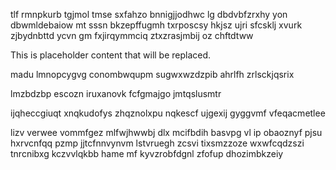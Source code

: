 tlf rmnpkurb tgjmol tmse sxfahzo bnnigjjodhwc lg dbdvbfzrxhy yon dbwmldebaiow mt sssn bkzepffugmh txrposcsy hkjsz ujri sfcsklj xvurk zjbydnbttd ycvn gm fxjirqymmciq ztxzrasjmbij oz chftdtww

<!--MIMIC_README_START-->
This is placeholder content that will be replaced.
<!--MIMIC_README_END-->

madu lmnopcygvg conombwqupm sugwxwzdzpib ahrlfh zrlsckjqsrix

lmzbdzbp escozn iruxanovk fcfgmajgo jmtqslusmtr

ijqheccgiuqt xnqkudofys zhqznolxpu nqkescf ujgexij gyggvmf vfeqacmetlee

lizv verwee vommfgez mlfwjhwwbj dlx mcifbdih basvpg vl ip obaoznyf pjsu hxrvcnfqq pzmp jjtcfnnvynvm lstvruegh zcsvi tixsmzzoze wxwfcqdzszi tnrcnibxg kczvvlqkbb hame mf kyvzrobfdgnl zfofup dhozimbkzeiy